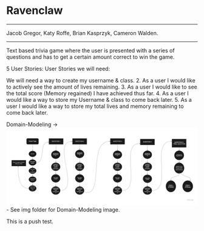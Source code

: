 # Ravenclaw

***

Jacob Gregor, Katy Roffe, Brian Kasprzyk, Cameron Walden.

***

Text based trivia game where the user is presented with a series of questions and has to get a certain amount correct to win the game.


5 User Stories:
User Stories we will need:

We will need a way to create my username & class. 
2. As a user I would like to actively see the amount of lives remaining. 
3. As a user I would like to see the total score (Memory regained) I have achieved thus far. 
4. As a user I would like a way to store my Username & class to come back later. 
5. As a user I would like a way to store my total lives and memory remaining to come back 	later. 


Domain-Modeling -> <img src="img/Domain-Modeling.jpg"> - See img folder for Domain-Modeling image. 

This is a push test. 
